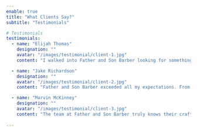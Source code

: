 ```yaml
---
enable: true
title: "What Clients Say?"
subtitle: "Testimonials"

# Testimonials
testimonials:
  - name: "Elijah Thomas"
    designation: ""
    avatar: "/images/testimonial/client-1.jpg"
    content: "I walked into Father and Son Barber looking for something fresh, and I couldn’t be happier with the result! The barber took the time to understand exactly what I wanted and executed it perfectly. Friendly atmosphere and flawless service—highly recommend!"

  - name: "Jake Richardson"
    designation: ""
    avatar: "/images/testimonial/client-2.jpg"
    content: "Father and Son Barber exceeded all my expectations. From the warm welcome to the final style, every detail was spot on. My new haircut turned heads all week, and I’ll definitely be back!"

  - name: "Marvin McKinney"
    designation: ""
    avatar: "/images/testimonial/client-3.jpg"
    content: "The team at Father and Son Barber truly knows their craft. They gave me a modern cut that’s easy to maintain and looks great. Professional, efficient, and the best haircut I’ve had in years!"
  
---
```

